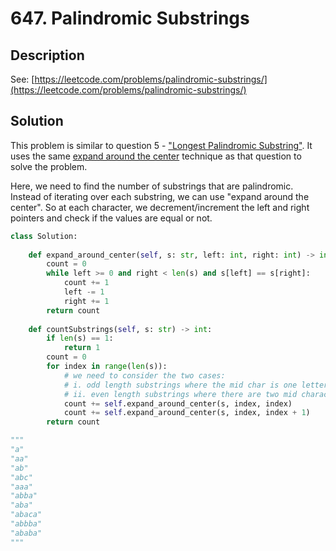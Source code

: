 # 647. Palindromic Substrings

## Description

See: [https://leetcode.com/problems/palindromic-substrings/](https://leetcode.com/problems/palindromic-substrings/)

## Solution

This problem is similar to question 5 - ["Longest Palindromic Substring"](5.-longest-palindromic-substring.md). It uses the same [expand around the center](../../algorithms/sliding-window.md#expand-around-the-center) technique as that question to solve the problem.

Here, we need to find the number of substrings that are palindromic. Instead of iterating over each substring, we can use "expand around the center". So at each character, we decrement/increment the left and right pointers and check if the values are equal or not.

```python
class Solution:
    
    def expand_around_center(self, s: str, left: int, right: int) -> int:
        count = 0
        while left >= 0 and right < len(s) and s[left] == s[right]:
            count += 1
            left -= 1
            right += 1
        return count
             
    def countSubstrings(self, s: str) -> int:
        if len(s) == 1:
            return 1
        count = 0
        for index in range(len(s)):
            # we need to consider the two cases: 
            # i. odd length substrings where the mid char is one letter (i.e. "aba")
            # ii. even length substrings where there are two mid characters (i.e. "abba")
            count += self.expand_around_center(s, index, index)
            count += self.expand_around_center(s, index, index + 1)
        return count

"""
"a"
"aa"
"ab"
"abc"
"aaa"
"abba"
"aba"
"abaca"
"abbba"
"ababa"
"""
```
